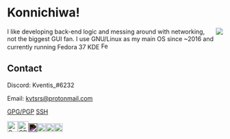 
# Konnichiwa!

<img align="right" src="https://i.imgur.com/IQQnGTv.gif">

I like developing back-end logic and messing around with networking, not the biggest GUI fan. I use GNU/Linux as my main OS since ~2016 and currently running Fedora 37 KDE  <img alt="Fedora" src="https://cdn.jsdelivr.net/gh/devicons/devicon/icons/fedora/fedora-original.svg" width=16px/>

## Contact

Discord: Kventis_#6232

Email: kvtsrs@protonmail.com

[GPG/PGP](https://kventis.me/pgp.pub)
[SSH](https://kventis.me/ssh.pub)

 <img alt="C" src="https://cdn.jsdelivr.net/gh/devicons/devicon/icons/c/c-original.svg" width=25px /><img alt="CPP" src="https://cdn.jsdelivr.net/gh/devicons/devicon/icons/cplusplus/cplusplus-original.svg" width=25px /><img alt="Rust" style="filter: invert(100%);" src="https://cdn.jsdelivr.net/gh/devicons/devicon/icons/rust/rust-plain.svg" width=20px/><img alt="Golang" src="https://cdn.jsdelivr.net/gh/devicons/devicon/icons/go/go-original.svg" width=20px /><img alt="Kotlin" src="https://cdn.jsdelivr.net/gh/devicons/devicon/icons/kotlin/kotlin-original.svg" width=20px/><img alt=".NET" src="https://cdn.jsdelivr.net/gh/devicons/devicon/icons/dotnetcore/dotnetcore-original.svg" width=20px/>

